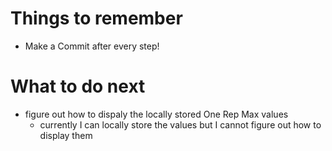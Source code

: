 # Things to remember
* Make a Commit after every step! 

# What to do next
* figure out how to dispaly the locally stored One Rep Max values
    * currently I can locally store the values but I cannot figure out how to display them